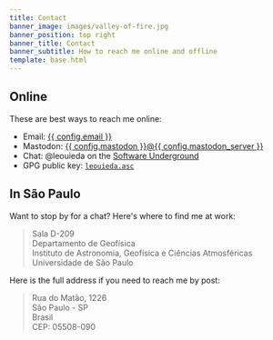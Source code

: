 ```yaml
---
title: Contact
banner_image: images/valley-of-fire.jpg
banner_position: top right
banner_title: Contact
banner_subtitle: How to reach me online and offline
template: base.html
---
```


## Online

These are best ways to reach me online:

<ul class="fa-ul">
  <li>
    <i class="fa-li fa fa-envelope fa-fw" aria-hidden="true"></i>
    Email:
    <a href="mailto:{{ config.email }}">{{ config.email }}</a>
  </li>
  <li>
    <i class="fa-li fab fa-mastodon fa-fw" aria-hidden="true"></i>
    Mastodon:
    <a target="_blank" href="https://{{ config.mastodon_server }}/@{{ config.mastodon }}">{{ config.mastodon }}@{{ config.mastodon_server }}</a>
  </li>
  <li>
    <i class="fa-li fas fa-comment fa-fw" aria-hidden="true"></i>
    Chat:
    @leouieda on the <a target="_blank" href="{{ config.links.swung }}">Software Underground</a>
  </li>
  <li>
    <i class="fa-li fas fa-key fa-fw" aria-hidden="true"></i>
    GPG public key:
    <a href="../assets/leouieda.asc"><code>leouieda.asc</code></a>
  </li>
</ul>

## In São Paulo

Want to stop by for a chat? Here's where to find me at work:

> Sala D-209
> <br>
> Departamento de Geofísica
> <br>
> Instituto de Astronomia, Geofísica e Ciências Atmosféricas
> <br>
> Universidade de São Paulo

Here is the full address if you need to reach me by post:

> Rua do Matão, 1226
> <br>
> São Paulo - SP
> <br>
> Brasil
> <br>
> CEP: 05508-090
